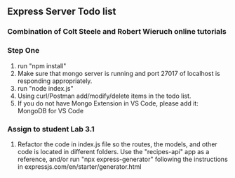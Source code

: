 ## Express Server Todo list

### Combination of Colt Steele and Robert Wieruch online tutorials

### Step One

1. run "npm install"
1. Make sure that mongo server is running and port 27017 of localhost is responding appropriately.
1. run "node index.js"
1. Using curl/Postman add/modify/delete items in the todo list.
1. If you do not have Mongo Extension in VS Code, please add it: MongoDB for VS Code

### Assign to student Lab 3.1

1. Refactor the code in index.js file so the routes, the models, and other code is located in different folders. Use the "recipes-api" app as a reference, and/or run "npx express-generator" following the instructions in expressjs.com/en/starter/generator.html